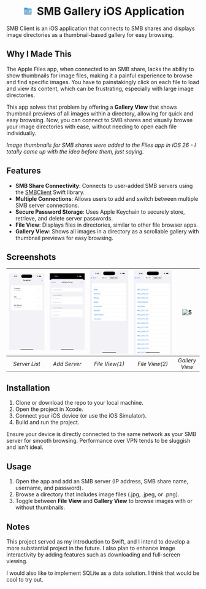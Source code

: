<h1 style="display: flex; align-items: center; justify-content: center; gap: 8px;">
  <img src="screenshots/icon.png" width="32" alt="App Icon">
  SMB Gallery iOS Application
</h1>

SMB Client is an iOS application that connects to SMB shares and displays image directories as a thumbnail-based gallery for easy browsing.

## Why I Made This
The Apple Files app, when connected to an SMB share, lacks the ability to show thumbnails for image files, making it a painful experience to browse and find specific images. You have to painstakingly click on each file to load and view its content, which can be frustrating, especially with large image directories. 

This app solves that problem by offering a **Gallery View** that shows thumbnail previews of all images within a directory, allowing for quick and easy browsing. Now, you can connect to SMB shares and visually browse your image directories with ease, without needing to open each file individually.

*Image thumbnails for SMB shares were added to the Files app in iOS 26 - I totally came up with the idea before them, just saying.*

## Features
- **SMB Share Connectivity**: Connects to user-added SMB servers using the [SMBClient](https://github.com/kishikawakatsumi/SMBClient) Swift library.
- **Multiple Connections**: Allows users to add and switch between multiple SMB server connections.
- **Secure Password Storage**: Uses Apple Keychain to securely store, retrieve, and delete server passwords.
- **File View**: Displays files in directories, similar to other file browser apps.
- **Gallery View**: Shows all images in a directory as a scrollable gallery with thumbnail previews for easy browsing.


## Screenshots

| ![1](screenshots/screenshot1.png) | ![2](screenshots/screenshot2.png) | ![3](screenshots/screenshot3.png) | ![4](screenshots/screenshot4.png) | ![5](screenshots/screenshot5.png) |
|:--:|:--:|:--:|:--:|:--:|
| _Server List_ | _Add Server_ | _File View(1)_ | _File View(2)_ | _Gallery View_ |

## Installation

1. Clone or download the repo to your local machine.
2. Open the project in Xcode.
3. Connect your iOS device (or use the iOS Simulator).
4. Build and run the project.

Ensure your device is directly connected to the same network as your SMB server for smooth browsing. Performance over VPN tends to be sluggish and isn't ideal.

## Usage
1. Open the app and add an SMB server (IP address, SMB share name, username, and password).
2. Browse a directory that includes image files (.jpg, .jpeg, or .png).
3. Toggle between **File View** and **Gallery View** to browse images with or without thumbnails.

## Notes
This project served as my introduction to Swift, and I intend to develop a more substantial project in the future. I also plan to enhance image interactivity by adding features such as downloading and full-screen viewing.

I would also like to implement SQLite as a data solution. I think that would be cool to try out.